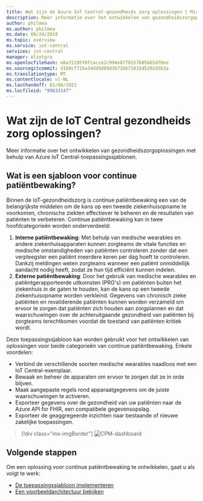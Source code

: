 ```yaml
---
title: Wat zijn de Azure IoT Central-gezondheids zorg oplossingen | Microsoft Docs
description: Meer informatie over het ontwikkelen van gezondheidszorgoplossingen met behulp van Azure IoT Central-toepassingssjablonen.
author: philmea
ms.author: philmea
ms.date: 09/24/2019
ms.topic: overview
ms.service: iot-central
services: iot-central
manager: eliotgra
ms.openlocfilehash: e8a72195f0fcacce2c994e8770157b05b65d70ee
ms.sourcegitcommit: d1b0cf715a34dd9d89d3b72bb71815d5202d5b3a
ms.translationtype: MT
ms.contentlocale: nl-NL
ms.lasthandoff: 02/08/2021
ms.locfileid: "99833147"
---
```

# <a name="what-are-the-iot-central-healthcare-solutions"></a>Wat zijn de IoT Central gezondheids zorg oplossingen?

Meer informatie over het ontwikkelen van gezondheidszorgoplossingen met behulp van Azure IoT Central-toepassingssjablonen.

## <a name="what-is-continuous-patient-monitoring-template"></a>Wat is een sjabloon voor continue patiëntbewaking?

Binnen de IoT-gezondheidszorg is continue patiëntbewaking een van de belangrijkste middelen om de kans op een tweede ziekenhuisopname te voorkomen, chronische ziekten effectiever te beheren en de resultaten van patiënten te verbeteren. Continue patiëntbewaking kan in twee hoofdcategorieën worden onderverdeeld:

1. **Interne patiëntbewaking**: Met behulp van medische wearables en andere ziekenhuisapparaten kunnen zorgteams de vitale functies en medische omstandigheden van patiënten controleren zonder dat een verpleegster een patiënt meerdere keren per dag hoeft te controleren. Dankzij meldingen weten zorgteams wanneer een patiënt onmiddellijk aandacht nodig heeft, zodat ze hun tijd efficiënt kunnen indelen.
1. **Externe patiëntbewaking**: Door het gebruik van medische wearables en patiëntgerapporteerde uitkomsten (PRO's) om patiënten buiten het ziekenhuis in de gaten te houden, kan de kans op een tweede ziekenhuisopname worden verkleind. Gegevens van chronisch zieke patiënten en revaliderende patiënten kunnen worden verzameld om ervoor te zorgen dat patiënten zich houden aan zorgplannen en dat waarschuwingen over de achteruitgaande gezondheid van patiënten bij zorgteams terechtkomen voordat de toestand van patiënten kritiek wordt.

Deze toepassingssjabloon kan worden gebruikt voor het ontwikkelen van oplossingen voor beide categorieën van continue patiëntbewaking. Enkele voordelen:

* Verbind de verschillende soorten medische wearables naadloos met een IoT Central-exemplaar.
* Bewaak en beheer de apparaten om ervoor te zorgen dat ze in orde blijven.
* Maak aangepaste regels rond apparaatgegevens om de juiste waarschuwingen te activeren.
* Exporteer gegevens over de gezondheid van uw patiënten naar de Azure API for FHIR, een compatibele gegevensopslag.
* Exporteer de geaggregeerde inzichten naar bestaande of nieuwe zakelijke toepassingen.

>[!div class="mx-imgBorder"] 
>![CPM-dashboard](media/in-patient-dashboard.png)

## <a name="next-steps"></a>Volgende stappen

Om een oplossing voor continue patiëntbewaking te ontwikkelen, gaat u als volgt te werk:

* [De toepassingssjabloon implementeren](tutorial-continuous-patient-monitoring.md)
* [Een voorbeeldarchitectuur bekijken](concept-continuous-patient-monitoring-architecture.md)